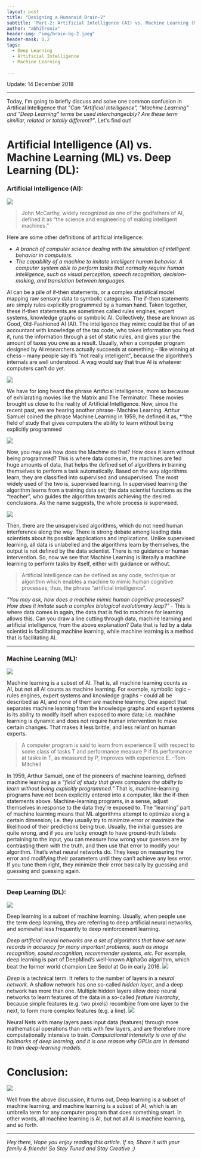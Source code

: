 ```yaml
---
layout: post
title: "Designing a Humanoid Brain-2"
subtitle: 'Part-2: Artificial Intelligence (AI) vs. Machine Learning (ML) vs. Deep Learning (DL)'
author: "abhiTronix"
header-img: "img/brain-bg-2.jpeg"
header-mask: 0.2
tags:
  - Deep Learning
  - Artificial Intelligence
  - Machine Learning
  
---
```


Update: 14 December 2018

---

Today, I'm going to briefly discuss and solve one common confusion in Artifical Intelligence that *"Can "Artificial Intelligence", "Machine Learning" and "Deep Learning" terms be used interchangeably? Are these term similiar, related or totally different?"*. Let's find out!

# Artificial Intelligence (AI) vs. Machine Learning (ML) vs. Deep Learning (DL): 


### Artificial Intelligence (AI):
![](/img/in-post/manav/brain-2-1.jpg)

> John McCarthy, widely recognized as one of the godfathers of AI, defined it as “the science and engineering of making intelligent machines.”

Here are some other definitions of artificial intelligence:
- *A branch of computer science dealing with the simulation of intelligent behavior in computers.*
- *The capability of a machine to imitate intelligent human behavior.
A computer system able to perform tasks that normally require human intelligence, such as visual perception, speech recognition, decision-making, and translation between languages.*

AI can be a pile of if-then statements, or a complex statistical model mapping raw sensory data to symbolic categories. The if-then statements are simply rules explicitly programmed by a human hand. Taken together, these if-then statements are sometimes called rules engines, expert systems, knowledge graphs or symbolic AI. Collectively, these are known as Good, Old-Fashioned AI (AI). The intelligence they mimic could be that of an accountant with knowledge of the tax code, who takes information you feed it, runs the information through a set of static rules, and gives your the amount of taxes you owe as a result. Usually, when a computer program designed by AI researchers actually succeeds at something – like winning at chess – many people say it’s “not really intelligent”, because the algorithm’s internals are well understood. A wag would say that true AI is whatever computers can’t do yet.

![](/img/in-post/manav/brain-2-2.jpg)

We have for long heard the phrase Artificial Intelligence, more so because of exhilarating movies like the Matrix and The Terminator. These movies brought us close to the reality of Artificial Intelligence. Now, since the recent past, we are hearing another phrase- Machine Learning. Arthur Samuel coined the phrase Machine Learning in 1959, he defined it as, *“the field of study that gives computers the ability to learn without being explicitly programmed

![](/img/in-post/manav/brain-2-3.png)

Now, you may ask how does the Machine do that? How does it learn without being programmed? This is where data comes in, the machines are fed huge amounts of data, that helps the defined set of algorithms in training themselves to perform a task automatically. Based on the way algorithms learn, they are classified into supervised and unsupervised. The most widely used of the two is, supervised learning. In supervised learning the algorithm learns from a training data set; the data scientist functions as the “teacher”, who guides the algorithm towards achieving the desired conclusions. As the name suggests, the whole process is supervised.

![](/img/in-post/manav/brain-2-4.jpg)

Then, there are the unsupervised algorithms, which do not need human interference along the way. There is strong debate among leading data scientists about its possible applications and implications. Unlike supervised learning, all data is unlabelled and the algorithms learn by themselves, the output is not defined by the data scientist. There is no guidance or human intervention. So, now we see that Machine Learning is literally a machine learning to perform tasks by itself, either with guidance or without.

> Artificial Intelligence can be defined as any code, technique or algorithm which enables a machine to mimic human cognitive processes; thus, the phrase “artificial intelligence”. 

*"You may ask, how does a machine mimic human cognitive processes? How does it imitate such a complex biological evolutionary leap?"* - This is where data comes in again, the data that is fed to machines for learning allows this. Can you draw a line cutting through data, machine learning and artificial intelligence, from the above explanation? Data that is fed by a data scientist is facilitating machine learning, while machine learning is a method that is facilitating AI.

---

### Machine Learning (ML):
![](/img/in-post/manav/brain-2-5.png)

Machine learning is a subset of AI. That is, all machine learning counts as AI, but not all AI counts as machine learning. For example, symbolic logic – rules engines, expert systems and knowledge graphs – could all be described as AI, and none of them are machine learning. One aspect that separates machine learning from the knowledge graphs and expert systems is its ability to modify itself when exposed to more data; i.e. machine learning is dynamic and does not require human intervention to make certain changes. That makes it less brittle, and less reliant on human experts.

> A computer program is said to learn from experience E with respect to some class of tasks T and performance measure P if its performance at tasks in T, as measured by P, improves with experience E. –Tom Mitchell

In 1959, Arthur Samuel, one of the pioneers of machine learning, defined machine learning as a *“field of study that gives computers the ability to learn without being explicitly programmed.”* That is, machine-learning programs have not been explicitly entered into a computer, like the if-then statements above. Machine-learning programs, in a sense, adjust themselves in response to the data they’re exposed to. The “learning” part of machine learning means that ML algorithms attempt to optimize along a certain dimension; i.e. they usually try to minimize error or maximize the likelihood of their predictions being true. Usually, the initial guesses are quite wrong, and if you are lucky enough to have ground-truth labels pertaining to the input, you can measure how wrong your guesses are by contrasting them with the truth, and then use that error to modify your algorithm. That’s what neural networks do. They keep on measuring the error and modifying their parameters until they can’t achieve any less error. If you tune them right, they minimize their error basically by guessing and guessing and guessing again.

---

### Deep Learning (DL):
![](/img/in-post/manav/brain-2-6.png)

Deep learning is a subset of machine learning. Usually, when people use the term deep learning, they are referring to deep artificial neural networks, and somewhat less frequently to deep reinforcement learning.


*Deep artificial neural networks are a set of algorithms that have set new records in accuracy for many important problems, such as image recognition, sound recognition, recommender systems, etc.* For example, deep learning is part of DeepMind’s well-known AlphaGo algorithm, which beat the former world champion Lee Sedol at Go in early 2016.
![](/img/in-post/manav/brain-2-7.jpg)

*Deep* is a technical term. It refers to the number of layers in a *neural network*. A shallow network has one so-called *hidden layer*, and a deep network has more than one. Multiple hidden layers allow deep neural networks to learn features of the data in a so-called *feature hierarchy*, because simple features (e.g. two pixels) recombine from one layer to the next, to form more complex features (e.g. a line). 
![](/img/in-post/manav/brain-2-8.png)

Neural Nets with many layers pass input data (features) through more mathematical operations than nets with few layers, and are therefore more computationally intensive to train. *Computational intensivity is one of the hallmarks of deep learning, and it is one reason why GPUs are in demand to train deep-learning models.*

# Conclusion:
![](/img/in-post/manav/brain-2-9.jpg)

Well from the above discussion, it turns out, Deep learning is a subset of machine learning, and machine learning is a subset of AI, which is an umbrella term for any computer program that does something smart. In other words, all machine learning is AI, but not all AI is machine learning, and so forth.

---

*Hey there, Hope you enjoy reading this article. If so, Share it with your family & friends! So Stay Tuned and Stay Creative ;)*
